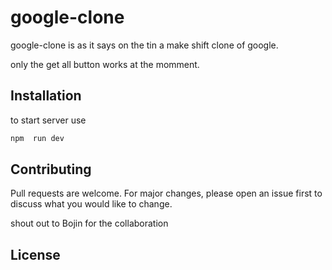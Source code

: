 # google-clone

google-clone is as it says on the tin a make shift clone of google.

only the get all button works at the momment.
## Installation

to start server use
```bash
npm  run dev
```

## Contributing
Pull requests are welcome. For major changes, please open an issue first to discuss what you would like to change.

shout out to Bojin for the collaboration

## License
